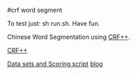 #crf word segment

To test just: sh run.sh.
Have fun.

Chinese Word Segmentation using [CRF++][link1].

[CRF++][link1]

[Data sets and Scoring script][link2]
[blog][link3]

[link1]:https://drive.google.com/folderview?id=0B4y35FiV1wh7fngteFhHQUN2Y1B5eUJBNHZUemJYQV9VWlBUb3JlX0xBdWVZTWtSbVBneU0&usp=drive_web#list
[link2]:http://sighan.cs.uchicago.edu/bakeoff2005/
[link3]:http://www.52nlp.cn/%e4%b8%ad%e6%96%87%e5%88%86%e8%af%8d%e5%85%a5%e9%97%a8%e4%b9%8b%e5%ad%97%e6%a0%87%e6%b3%a8%e6%b3%954


